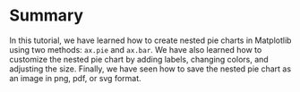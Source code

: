 # Summary

In this tutorial, we have learned how to create nested pie charts in Matplotlib using two methods: `ax.pie` and `ax.bar`. We have also learned how to customize the nested pie chart by adding labels, changing colors, and adjusting the size. Finally, we have seen how to save the nested pie chart as an image in png, pdf, or svg format.
